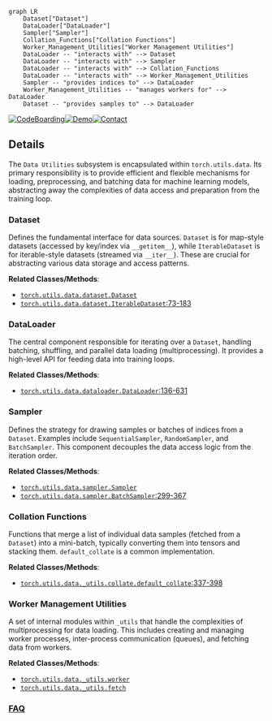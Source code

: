 ```mermaid
graph LR
    Dataset["Dataset"]
    DataLoader["DataLoader"]
    Sampler["Sampler"]
    Collation_Functions["Collation Functions"]
    Worker_Management_Utilities["Worker Management Utilities"]
    DataLoader -- "interacts with" --> Dataset
    DataLoader -- "interacts with" --> Sampler
    DataLoader -- "interacts with" --> Collation_Functions
    DataLoader -- "interacts with" --> Worker_Management_Utilities
    Sampler -- "provides indices to" --> DataLoader
    Worker_Management_Utilities -- "manages workers for" --> DataLoader
    Dataset -- "provides samples to" --> DataLoader
```

[![CodeBoarding](https://img.shields.io/badge/Generated%20by-CodeBoarding-9cf?style=flat-square)](https://github.com/CodeBoarding/GeneratedOnBoardings)[![Demo](https://img.shields.io/badge/Try%20our-Demo-blue?style=flat-square)](https://www.codeboarding.org/demo)[![Contact](https://img.shields.io/badge/Contact%20us%20-%20contact@codeboarding.org-lightgrey?style=flat-square)](mailto:contact@codeboarding.org)

## Details

The `Data Utilities` subsystem is encapsulated within `torch.utils.data`. Its primary responsibility is to provide efficient and flexible mechanisms for loading, preprocessing, and batching data for machine learning models, abstracting away the complexities of data access and preparation from the training loop.

### Dataset
Defines the fundamental interface for data sources. `Dataset` is for map-style datasets (accessed by key/index via `__getitem__`), while `IterableDataset` is for iterable-style datasets (streamed via `__iter__`). These are crucial for abstracting various data storage and access patterns.


**Related Classes/Methods**:

- <a href="https://github.com/pytorch/pytorch/blob/main/torch/utils/data/dataset.py" target="_blank" rel="noopener noreferrer">`torch.utils.data.dataset.Dataset`</a>
- <a href="https://github.com/pytorch/pytorch/blob/main/torch/utils/data/dataset.py#L73-L183" target="_blank" rel="noopener noreferrer">`torch.utils.data.dataset.IterableDataset`:73-183</a>


### DataLoader
The central component responsible for iterating over a `Dataset`, handling batching, shuffling, and parallel data loading (multiprocessing). It provides a high-level API for feeding data into training loops.


**Related Classes/Methods**:

- <a href="https://github.com/pytorch/pytorch/blob/main/torch/utils/data/dataloader.py#L136-L631" target="_blank" rel="noopener noreferrer">`torch.utils.data.dataloader.DataLoader`:136-631</a>


### Sampler
Defines the strategy for drawing samples or batches of indices from a `Dataset`. Examples include `SequentialSampler`, `RandomSampler`, and `BatchSampler`. This component decouples the data access logic from the iteration order.


**Related Classes/Methods**:

- <a href="https://github.com/pytorch/pytorch/blob/main/torch/utils/data/sampler.py" target="_blank" rel="noopener noreferrer">`torch.utils.data.sampler.Sampler`</a>
- <a href="https://github.com/pytorch/pytorch/blob/main/torch/utils/data/sampler.py#L299-L367" target="_blank" rel="noopener noreferrer">`torch.utils.data.sampler.BatchSampler`:299-367</a>


### Collation Functions
Functions that merge a list of individual data samples (fetched from a `Dataset`) into a mini-batch, typically converting them into tensors and stacking them. `default_collate` is a common implementation.


**Related Classes/Methods**:

- <a href="https://github.com/pytorch/pytorch/blob/main/torch/utils/data/_utils/collate.py#L337-L398" target="_blank" rel="noopener noreferrer">`torch.utils.data._utils.collate.default_collate`:337-398</a>


### Worker Management Utilities
A set of internal modules within `_utils` that handle the complexities of multiprocessing for data loading. This includes creating and managing worker processes, inter-process communication (queues), and fetching data from workers.


**Related Classes/Methods**:

- <a href="https://github.com/pytorch/pytorch/blob/main/torch/utils/data/_utils/worker.py" target="_blank" rel="noopener noreferrer">`torch.utils.data._utils.worker`</a>
- <a href="https://github.com/pytorch/pytorch/blob/main/torch/utils/data/_utils/fetch.py" target="_blank" rel="noopener noreferrer">`torch.utils.data._utils.fetch`</a>




### [FAQ](https://github.com/CodeBoarding/GeneratedOnBoardings/tree/main?tab=readme-ov-file#faq)